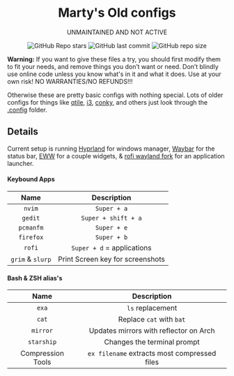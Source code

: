<div align="center">

# Marty's Old configs

UNMAINTAINED AND NOT ACTIVE

![GitHub Repo stars](https://img.shields.io/github/stars/Marty1820/dotfiles?style=for-the-badge&labelColor=44475a&color=bd93f9) ![GitHub last commit](https://img.shields.io/github/last-commit/Marty1820/dotfiles?style=for-the-badge&labelColor=44475a&color=bd93f9) ![GitHub repo size](https://img.shields.io/github/repo-size/Marty1820/dotfiles?style=for-the-badge&labelColor=44475a&color=bd93f9)

</div>

**Warning:** If you want to give these files a try, you should first modify them to fit your needs, and remove things you don’t want or need. Don’t blindly use online code unless you know what's in it and what it does. Use at your own risk! NO WARRANTIES/NO REFUNDS!!!

Otherwise these are pretty basic configs with nothing special. Lots of older configs for things like [qtile](http://www.qtile.org), [i3](https://i3wm.org/docs/), [conky](<https://en.wikipedia.org/wiki/Conky_(software)>), and others just look through the [.config](https://github.com/Marty1820/dotfiles) folder.

## Details

Current setup is running [Hyprland](https://hyprland.org/) for windows manager, [Waybar](https://github.com/Alexays/Waybar) for the status bar, [EWW](https://elkowar.github.io/eww/eww.html) for a couple widgets, & [rofi wayland fork](https://github.com/lbonn/rofi) for an application launcher.

#### Keybound Apps

|       Name       |           Description            |
| :--------------: | :------------------------------: |
|      `nvim`      |           `Super + a`            |
|     `gedit`      |       `Super + shift + a`        |
|    `pcmanfm`     |           `Super + e`            |
|    `firefox`     |           `Super + b`            |
|      `rofi`      |    `Super + d` = applications    |
| `grim` & `slurp` | Print Screen key for screenshots |

#### Bash & ZSH alias's

|       Name        |                 Description                  |
| :---------------: | :------------------------------------------: |
|       `exa`       |               `ls` replacement               |
|       `cat`       |           Replace `cat` with `bat`           |
|     `mirror`      |    Updates mirrors with reflector on Arch    |
|    `starship`     |         Changes the terminal prompt          |
| Compression Tools | `ex filename` extracts most compressed files |
